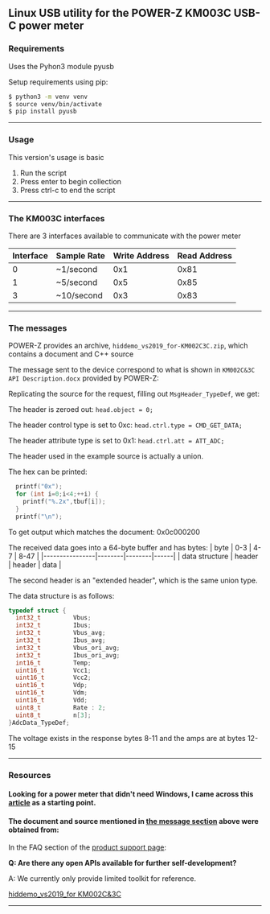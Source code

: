 ## Linux USB utility for the POWER-Z KM003C USB-C power meter
### Requirements
Uses the Pyhon3 module pyusb

Setup requirements using pip:
```bash
$ python3 -m venv venv
$ source venv/bin/activate
$ pip install pyusb
```
___
### Usage
This version's usage is basic
1) Run the script
2) Press enter to begin collection
3) Press ctrl-c to end the script
___
### The KM003C interfaces
There are 3 interfaces available to communicate with the power meter

| Interface | Sample Rate | Write Address | Read Address |
|-----------|-------------|---------------|--------------|
|    0      | ~1/second   |     0x1       |     0x81     |
|    1      | ~5/second   |     0x5       |     0x85     |
|    3      | ~10/second  |     0x3       |     0x83     |
___
### The messages
POWER-Z provides an archive, `hiddemo_vs2019_for-KM002C3C.zip`, which contains a document and C++ source

The message sent to the device correspond to what is shown in `KM002C&3C API Description.docx` provided by POWER-Z:

Replicating the source for the request, filling out `MsgHeader_TypeDef`, we get:

The header is zeroed out: `head.object = 0;`

The header control type is set to 0xc: `head.ctrl.type = CMD_GET_DATA;`

The header attribute type is set to 0x1: `head.ctrl.att = ATT_ADC;`

The header used in the example source is actually a union.

The hex can be printed:
```c++
  printf("0x");
  for (int i=0;i<4;++i) {
    printf("%.2x",tbuf[i]);
  }
  printf("\n");
```
To get output which matches the document: 0x0c000200

The received data goes into a 64-byte buffer and has bytes:
|      byte      |  0-3   |   4-7  | 8-47 |
|----------------|--------|--------|------|
| data structure | header | header | data |

The second header is an "extended header", which is the same union type.

The data structure is as follows:
```c++
typedef struct {
  int32_t         Vbus;
  int32_t         Ibus;
  int32_t         Vbus_avg;
  int32_t         Ibus_avg;
  int32_t         Vbus_ori_avg;
  int32_t         Ibus_ori_avg;
  int16_t         Temp;
  uint16_t        Vcc1;
  uint16_t        Vcc2;
  uint16_t        Vdp;
  uint16_t        Vdm;
  uint16_t        Vdd;
  uint8_t         Rate : 2;
  uint8_t         n[3];
}AdcData_TypeDef;
```

The voltage exists in the response bytes 8-11 and the amps are at bytes 12-15
___
### Resources
#### Looking for a power meter that didn't need Windows, I came across this [article](https://www.anandtech.com/show/18944/usbc-power-metering-with-the-chargerlab-km003c-a-google-twinkie-alternative) as a starting point.

#### The document and source mentioned in [the message section](#the-messages) above were obtained from:

In the FAQ section of the [product support page](https://www.chargerlab.com/km003c-km002c-technical-support/):

__Q: Are there any open APIs available for further self-development?__

A: We currently only provide limited toolkit for reference.

[hiddemo_vs2019_for KM002C&3C](https://www.chargerlab.com/wp-content/uploads/2019/05/hiddemo_vs2019_for-KM002C3C.zip)
___

